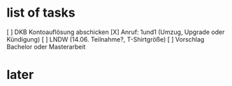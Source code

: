 # list of tasks
[ ] DKB Kontoauflösung abschicken
[X] Anruf: 1und1 (Umzug, Upgrade oder Kündigung)
[ ] LNDW (14.06. Teilnahme?, T-Shirtgröße)
[ ] Vorschlag Bachelor oder Masterarbeit

# later
